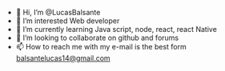 - 👋 Hi, I’m @LucasBalsante
- 👀 I’m interested Web developer
- 🌱 I’m currently learning Java script, node, react, react Native
- 💞️ I’m looking to collaborate on github and forums
- 📫 How to reach me with my e-mail is the best form balsantelucas14@gmail.com

<!---
LucasBalsante/LucasBalsante is a ✨ special ✨ repository because its `README.md` (this file) appears on your GitHub profile.
You can click the Preview link to take a look at your changes.
--->
